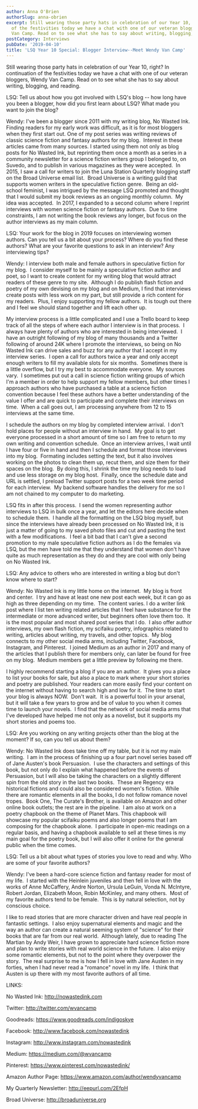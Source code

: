 ```yaml
---
author: Anna O'Brien
authorSlug: anna-obrien
excerpt: Still wearing those party hats in celebration of our Year 10, right? In continuation
  of the festivities today we have a chat with one of our veteran bloggers, Wendy
  Van Camp. Read on to see what she has to say about writing, blogging, and reading...
postCategory: Interviews
pubDate: '2019-04-10'
title: 'LSQ Year 10 Special: Blogger Interview--Meet Wendy Van Camp'
---
```

Still wearing those party hats in celebration of our Year 10, right? In continuation of the festivities today we have a chat with one of our veteran bloggers, Wendy Van Camp. Read on to see what she has to say about writing, blogging, and reading.

LSQ: Tell us about how you got involved with LSQ's blog -- how long have you been a blogger, how did you first learn about LSQ? What made you want to join the blog?

Wendy: I've been a blogger since 2011 with my writing blog, No Wasted Ink. Finding readers for my early work was difficult, as it is for most bloggers when they first start out. One of my post series was writing reviews of classic science fiction and fantasy authors for my blog.  Interest in these articles came from many sources. I started using them not only as blog posts for No Wasted Ink, but reprinting them once a month as a series in a community newsletter for a science fiction writers group I belonged to, on Suvedo, and to publish in various magazines as they were accepted.  In 2015, I saw a call for writers to join the Luna Station Quarterly blogging staff on the Broad Universe email list.  Broad Universe is a writing guild that supports women writers in the speculative fiction genre.  Being an old-school feminist, I was intrigued by the message LSQ promoted and thought that I would submit my book reviews as an ongoing monthly column.  My idea was accepted.  In 2017, I expanded to a second column where I reprint interviews with women science fiction or fantasy authors.  Due to time constraints, I am not writing the book reviews any longer, but focus on the author interviews as my main column.

LSQ: Your work for the blog in 2019 focuses on interviewing women authors. Can you tell us a bit about your process? Where do you find these authors? What are your favorite questions to ask in an interview? Any interviewing tips?

Wendy: I interview both male and female authors in speculative fiction for my blog.  I consider myself to be mainly a speculative fiction author and poet, so I want to create content for my writing blog that would attract readers of these genre to my site.  Although I do publish flash fiction and poetry of my own devising on my blog and on Medium, I find that interviews create posts with less work on my part, but still provide a rich content for my readers.  Plus, I enjoy supporting my fellow authors.  It is tough out there and I feel we should stand together and lift each other up.

My interview process is a little complicated and I use a Trello board to keep track of all the steps of where each author I interview is in that process.  I always have plenty of authors who are interested in being interviewed.  I have an outright following of my blog of many thousands and a Twitter following of around 24K where I promote the interviews, so being on No Wasted Ink can drive sales and buzz for any author that I accept in my interview series.  I open a call for authors twice a year and only accept enough writers to fill my available slots for six months.  Sometimes there is a little overflow, but I try my best to accommodate everyone.  My sources vary.  I sometimes put out a call in science fiction writing groups of which I'm a member in order to help support my fellow members, but other times I approach authors who have purchased a table at a science fiction convention because I feel these authors have a better understanding of the value I offer and are quick to participate and complete their interviews on time.  When a call goes out, I am processing anywhere from 12 to 15 interviews at the same time.

I schedule the authors on my blog by completed interview arrival.  I don't hold places for people without an interview in hand.  My goal is to get everyone processed in a short amount of time so I am free to return to my own writing and convention schedule.  Once an interview arrives, I wait until I have four or five in hand and then I schedule and format those interviews into my blog.  Formating includes setting the text, but it also involves working on the photos to clean them up, recut them, and size them for their spaces on the blog.  By doing this, I shrink the time my blog needs to load and use less storage on my blog host.  Finally, once the schedule date and URL is settled, I preload Twitter support posts for a two week time period for each interview.  My backend software handles the delivery for me so I am not chained to my computer to do marketing.

LSQ fits in after this process.  I send the women representing author interviews to LSQ in bulk once a year, and let the editors here decide when to schedule them.  I handle all the formatting on the LSQ blog myself, but since the interviews have already been processed on No Wasted Ink, it is just a matter of going to my saved photo files and cut and pasting the text with a few modifications.  I feel a bit bad that I can't give a second promotion to my male speculative fiction authors as I do the females via LSQ, but the men have told me that they understand that women don't have quite as much representation as they do and they are cool with only being on No Wasted Ink.

LSQ: Any advice to others who are interested in writing a blog but don't know where to start?

Wendy: No Wasted Ink is my little home on the internet.  My blog is front and center.  I try and have at least one new post each week, but it can go as high as three depending on my time.  The content varies. I do a writer link post where I list ten writing related articles that I feel have substance for the intermediate or more advanced writer, but beginners often love them too.  It is the most popular and most shared post series that I do.  I also offer author interviews, my own flash fiction, my scifaiku poetry, infographics related to writing, articles about writing, my travels, and other topics.  My blog connects to my other social media arms, including Twitter, Facebook, Instagram, and Pinterest.  I joined Medium as an author in 2017 and many of the articles that I publish there for members only, can later be found for free on my blog.  Medium members get a little preview by following me there.

I highly recommend starting a blog if you are an author.  It gives you a place to list your books for sale, but also a place to mark where your short stories and poetry are published. Your readers can more easily find your content on the internet without having to search high and low for it.  The time to start your blog is always NOW.  Don't wait.  It is a powerful tool in your arsenal, but it will take a few years to grow and be of value to you when it comes time to launch your novels.  I find that the network of social media arms that I've developed have helped me not only as a novelist, but it supports my short stories and poems too.

LSQ: Are you working on any writing projects other than the blog at the moment? If so, can you tell us about them?

Wendy: No Wasted Ink does take time off my table, but it is not my main writing.  I am in the process of finishing up a four part novel series based off of Jane Austen's book Persuasion.  I use the characters and settings of this book, but not only do I explain what happened before the events of Persuasion, but I will also be taking the characters on a slightly different spin from the old story in the last two books.  These are Regency era historical fictions and could also be considered women's fiction.  While there are romantic elements in all the books, I do not follow romance novel tropes.  Book One, The Curate's Brother, is available on Amazon and other online book outlets; the rest are in the pipeline.  I am also at work on a poetry chapbook on the theme of Planet Mars. This chapbook will showcase my popular scifaiku poems and also longer poems that I am composing for the chapbook alone.  I participate in open-mic readings on a regular basis, and having a chapbook available to sell at these times is my main goal for the poetry book, but I will also offer it online for the general public when the time comes.

LSQ: Tell us a bit about what types of stories you love to read and why. Who are some of your favorite authors?

Wendy: I've been a hard-core science fiction and fantasy reader for most of my life.  I started with the Heinlein juveniles and then fell in love with the works of Anne McCaffery, Andre Norton, Ursula LeGuin, Vonda N. McIntyre, Robert Jordan, Elizabeth Moon, Robin McKinley, and many others.  Most of my favorite authors tend to be female.  This is by natural selection, not by conscious choice.

I like to read stories that are more character driven and have real people in fantastic settings.  I also enjoy supernatural elements and magic and the way an author can create a natural seeming system of "science" for their books that are far from our real world.  Although lately, due to reading The Martian by Andy Weir, I have grown to appreciate hard science fiction more and plan to write stories with real world science in the future.  I also enjoy some romantic elements, but not to the point where they overpower the story.  The real surprise to me is how I fell in love with Jane Austen in my forties, when I had never read a "romance" novel in my life.  I think that Austen is up there with my most favorite authors of all time.

LINKS:

No Wasted Ink: http://nowastedink.com

Twitter: http://twitter.com/wvancamp

Goodreads: https://www.goodreads.com/indigoskye

Facebook: http://www.facebook.com/nowastedink

Instagram: http://www.instagram.com/nowastedink

Medium: https://medium.com/@wvancamp

Pinterest: https://www.pinterest.com/nowastedink/

Amazon Author Page: https://www.amazon.com/author/wendyvancamp

My Quarterly Newsletter: http://eepurl.com/2EfpH

Broad Universe: http://broaduniverse.org